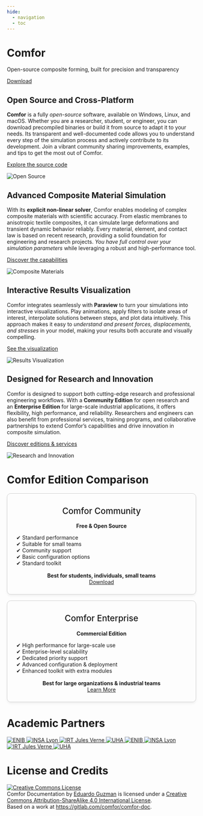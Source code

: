 ```yaml
---
hide:
  - navigation
  - toc
---
```


<div class="hero">
  <div class="hero-content">
    <h1>Comfor</h1>
    <p>Open-source composite forming, built for precision and transparency</p>
    <a href="overview/download/" class="md-button md-button--primary">Download</a>
  </div>
</div>

<div class="feature feature-right">
  <div class="feature-content">
    <h2>Open Source and Cross-Platform</h2>
    <p><strong>Comfor</strong> is a fully <em>open-source</em> software, available on Windows, Linux, and macOS. Whether you are a researcher, student, or engineer, you can download precompiled binaries or build it from source to adapt it to your needs. Its transparent and well-documented code allows you to understand every step of the simulation process and actively contribute to its development. Join a vibrant community sharing improvements, examples, and tips to get the most out of Comfor.</p>
    <p><a href="https://gitlab.com/innovamics/comfor" class="md-button">Explore the source code</a></p>
  </div>
  <div class="feature-image">
    <img src="assets/img/filter_vtk.gif" alt="Open Source">
  </div>
</div>

<div class="feature feature-left">
  <div class="feature-content">
    <h2>Advanced Composite Material Simulation</h2>
    <p>With its <strong>explicit non-linear solver</strong>, Comfor enables modeling of complex composite materials with scientific accuracy. From elastic membranes to anisotropic textile composites, it can simulate large deformations and transient dynamic behavior reliably. Every material, element, and contact law is based on recent research, providing a solid foundation for engineering and research projects. <em>You have full control over your simulation parameters</em> while leveraging a robust and high-performance tool.</p>
    <p><a href="docs/overview/" class="md-button">Discover the capabilities</a></p>
  </div>
  <div class="feature-image">
    <img src="assets/img/filter_vtk.gif" alt="Composite Materials">
  </div>
</div>

<div class="feature feature-right">
  <div class="feature-content">
    <h2>Interactive Results Visualization</h2>
    <p>Comfor integrates seamlessly with <strong>Paraview</strong> to turn your simulations into interactive visualizations. Play animations, apply filters to isolate areas of interest, interpolate solutions between steps, and plot data intuitively. This approach makes it easy to <em>understand and present forces, displacements, and stresses</em> in your model, making your results both accurate and visually compelling.</p>
    <p><a href="docs/postprocessing" class="md-button">See the visualization</a></p>
  </div>
  <div class="feature-image">
    <img src="assets/img/filter_vtk.gif" alt="Results Visualization">
  </div>
</div>

<div class="feature feature-left">
  <div class="feature-content">
    <h2>Designed for Research and Innovation</h2>
    <p>Comfor is designed to support both cutting-edge research and professional engineering workflows. With a <strong>Community Edition</strong> for open research and an <strong>Enterprise Edition</strong> for large-scale industrial applications, it offers flexibility, high performance, and reliability. Researchers and engineers can also benefit from professional services, training programs, and collaborative partnerships to extend Comfor’s capabilities and drive innovation in composite simulation.</p>
    <p><a href="collaborate/industry/" class="md-button">Discover editions & services</a></p>
  </div>
  <div class="feature-image">
    <img src="assets/img/filter_vtk.gif" alt="Research and Innovation">
  </div>
</div>

# Comfor Edition Comparison

<div class="comparatif-container" style="display: flex; flex-wrap: wrap; gap: 1rem; justify-content: center;">

  <div class="edition-card" style="flex: 1; min-width: 250px; border: 1px solid #ccc; border-radius: 10px; padding: 1.5rem; text-align: center; box-shadow: 0 4px 6px rgba(0,0,0,0.05); transition: transform 0.2s;">
    <h2 style="margin-top: 0.5rem; font-size: 1.4rem; font-weight: 500; color: var(--md-default-fg-color);">Comfor Community</h2>
    <p style="font-weight: bold; color: var(--md-default-fg-color--light);">Free & Open Source</p>
    <ul style="list-style: none; padding: 0; text-align: left;">
      <li>✔ Standard performance</li>
      <li>✔ Suitable for small teams</li>
      <li>✔ Community support</li>
      <li>✔ Basic configuration options</li>
      <li>✔ Standard toolkit</li>
    </ul>
    <div style="margin-top: 1rem; font-weight: bold; color: var(--md-default-fg-color--light);">Best for students, individuals, small teams</div>
    <a class="md-button md-raised" href="overview/download/" style="margin-top: 1rem;">Download</a>
  </div>

  <div class="edition-card" style="flex: 1; min-width: 250px; border: 1px solid #ccc; border-radius: 10px; padding: 1.5rem; text-align: center; box-shadow: 0 4px 6px rgba(0,0,0,0.05); transition: transform 0.2s;">
    <h2 style="margin-top: 0.5rem; font-size: 1.4rem; font-weight: 500; color: var(--md-default-fg-color);">Comfor Enterprise</h2>
    <p style="font-weight: bold; color: var(--md-default-fg-color--light);">Commercial Edition</p>
    <ul style="list-style: none; padding: 0; text-align: left;">
      <li>✔ High performance for large-scale use</li>
      <li>✔ Enterprise-level scalability</li>
      <li>✔ Dedicated priority support</li>
      <li>✔ Advanced configuration & deployment</li>
      <li>✔ Enhanced toolkit with extra modules</li>
    </ul>
    <div style="margin-top: 1rem; font-weight: bold; color: var(--md-default-fg-color--light);">Best for large organizations & industrial teams</div>
    <a class="md-button md-raised" href="collaborate/industry/#comfor_enterprise" style="margin-top: 1rem;">Learn More</a>
  </div>

</div>

# Academic Partners

<div class="partner-slider">
  <div class="slide-track">
    <a href="https://www.enib.fr/en_enib/" target="_blank" rel="noopener">
      <img src="assets/img/logo_enib.webp" alt="ENIB">
    </a>
    <a href="https://www.insa-lyon.fr/en" target="_blank" rel="noopener">
      <img src="assets/img/logo_insa_lyon.webp" alt="INSA Lyon">
    </a>
    <a href="https://www.irt-jules-verne.fr/en/irt-jules-verne/" target="_blank" rel="noopener">
      <img src="assets/img/logo_irt.webp" alt="IRT Jules Verne">
    </a>
    <a href="https://www.uha.fr/en/index.html" target="_blank" rel="noopener">
      <img src="assets/img/logo_uha.webp" alt="UHA">
    </a>
    <a href="https://www.enib.fr/en_enib/" target="_blank" rel="noopener">
      <img src="assets/img/logo_enib.webp" alt="ENIB">
    </a>
    <a href="https://www.insa-lyon.fr/en" target="_blank" rel="noopener">
      <img src="assets/img/logo_insa_lyon.webp" alt="INSA Lyon">
    </a>
    <a href="https://www.irt-jules-verne.fr/en/irt-jules-verne/" target="_blank" rel="noopener">
      <img src="assets/img/logo_irt.webp" alt="IRT Jules Verne">
    </a>
    <a href="https://www.uha.fr/en/index.html" target="_blank" rel="noopener">
      <img src="assets/img/logo_uha.webp" alt="UHA">
    </a>
  </div>
</div>

# License and Credits

<a rel="license" href="http://creativecommons.org/licenses/by-sa/4.0/"><img
alt="Creative Commons License" style="border-width:0"
src="https://i.creativecommons.org/l/by-sa/4.0/88x31.png" /></a><br /><span
xmlns:dct="http://purl.org/dc/terms/" property="dct:title">Comfor
Documentation</span> by <a xmlns:cc="http://creativecommons.org/ns#"
href="https://egm_foss.gitlab.io/about_me/" property="cc:attributionName"
rel="cc:attributionURL">Eduardo Guzman</a> is licensed under a <a rel="license"
href="http://creativecommons.org/licenses/by-sa/4.0/">Creative Commons Attribution-ShareAlike 4.0 International License</a>.<br />Based on a work at <a
xmlns:dct="http://purl.org/dc/terms/"
href="https://gitlab.com/comfor/comfor-doc"
rel="dct:source">https://gitlab.com/comfor/comfor-doc</a>.
